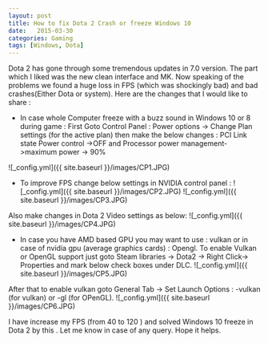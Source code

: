 ```yaml
---
layout: post
title: How to fix Dota 2 Crash or freeze Windows 10 
date:   2015-03-30
categories: Gaming
tags: [Windows, Dota]
---
```


Dota 2 has gone through some tremendous updates in 7.0 version. The part which I liked was the new clean interface and MK.
Now speaking of the problems we found a huge loss in FPS (which was shockingly bad) and bad crashes(Either Dota or system).
Here are the changes that I would like to share :


- In case whole Computer freeze with a buzz sound in Windows 10 or 8 during game : First Goto Control Panel : Power options -> Change Plan settings (for the active plan) then make the below changes : PCI Link state Power control ->OFF and Processor power management->maximum power -> 90% 

![_config.yml]({{ site.baseurl }}/images/CP1.JPG)

- To improve FPS change below settings in NVIDIA control panel :
![_config.yml]({{ site.baseurl }}/images/CP2.JPG)
![_config.yml]({{ site.baseurl }}/images/CP3.JPG)

Also make changes in Dota 2 Video settings as below: 
![_config.yml]({{ site.baseurl }}/images/CP4.JPG)

- In case you have AMD based GPU you may want to use : vulkan or in case of nvidia gpu (average graphics cards) : Opengl. To enable Vulkan or OpenGL support just goto Steam libraries -> Dota2 -> Right Click-> Properties and mark below check boxes under DLC.
![_config.yml]({{ site.baseurl }}/images/CP5.JPG)

After that to enable vulkan goto General Tab -> Set Launch Options : -vulkan (for vulkan) or -gl (for OPenGL). 
![_config.yml]({{ site.baseurl }}/images/CP6.JPG)

I have increase my FPS (from 40 to 120 ) and solved Windows 10 freeze in Dota 2 by this . Let me know in case of any query. Hope it helps. 
